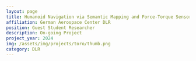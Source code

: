 ```yaml
---
layout: page
title: Humanoid Navigation via Semantic Mapping and Force-Torque Sensor Compensation
affiliation: German Aerospace Center DLR
position: Guest Student Researcher
description: On-going Project
project_year: 2024
img: /assets/img/projects/toro/thumb.png
category: DLR
---
```

